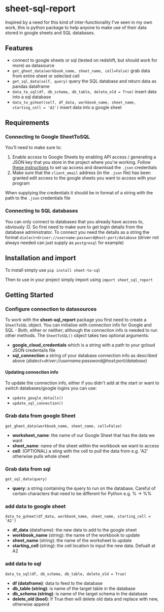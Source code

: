 # sheet-sql-report
Inspired by a need for this kind of inter-functionality I've seen in my own work, this is python package to help anyone to make use of their data stored in google sheets and SQL databases.

## Features
* connect to google sheets or sql (tested on redshift, but should work for more) as datasource
* `get_gheet_data(workbook_name, sheet_name, cell=False)` grab data from entire sheet or selected cell
* `get_sql_data(self, query)` query the SQL database and return data as pandas dataframe
* `data_to_sql(df, db_schema, db_table, delete_old = True)` insert data into a sql database
* `data_to_gsheet(self, df_data, workbook_name, sheet_name, starting_cell = 'A2')` insert data into a google sheet


## Requirements

### Connecting to Google SheetToSQL
You'll need to make sure to:
1. Enable access to Google Sheets by enabling API access / generating a JSON key that you store in the project where you're working. Follow [these instructions](https://gspread.readthedocs.io/en/latest/oauth2.html#service-account) to set up access and download the `.json` credentials
2. Make sure that the `client_email` address (in the `.json` file) has been granted edit access to the google sheets you want to access with your program

When supplying the credentials it should be in format of a string with the path to the `.json` credentials file


### Connecting to SQL databases
You can only connect to databases that you already have access to, obviously :D. So first need to make sure to get login details from the database administrator. To connect you need the details as a string the format `dialect+driver://username:password@host:port/database` (driver not always needed can just supply as `postgresql` for example)

## Installation and import

To install simply use `pip install sheet-to-sql`

Then to use in your project simply import using `import sheet_sql_report`

## Getting Started

### Configure connection to datasources
To work with the **sheet-sql_report** package you first need to create a `SheetToSQL` object. You can initialise with connection info for Google and SQL - Both, either or neither; although the connection info is needed to run other methods.
The `SheetToSQL()` object takes two optional arguments:

* **google_cloud_credentials** which is a string with a path to your gcloud JSON credentails file
* **sql_connection** a string of your database connection info as described above (*dialect+driver://username:password@host:port/database*)

#### Updating connection info
To update the connection info, either if you didn't add at the start or want to switch databases/google logins you can use:
* `update_google_details()`
* `update_sql_connection()`

### Grab data from google Sheet
`get_gheet_data(workbook_name, sheet_name, cell=False)`
* **worksheet_name**: the name of our Google Sheet that has the data we want
* **sheet_name**: name of the sheet within the workbook we want to access
* **cell**: (OPTIONAL) a sting with the cell to pull the data from e.g. 'A2' otherwise pulls whole sheet

### Grab data from sql
`get_sql_data(query)`
* **query**: a string containing the query to run on the database. Careful of certain characters that need to be different for Python e.g. % -> %%

### add data to google sheet
`data_to_gsheet(df_data, workbook_name, sheet_name, starting_cell = 'A2')`
* **df_data** (dataframe): the new data to add to the google sheet
* **workbook_name** (string): the name of the workbook to update
* **sheet_name** (string): the name of the worksheet to update
* **starting_cell** (string): the cell location to input the new data. Defualt at A2

### add data to sql
`data_to_sql(df, db_schema, db_table, delete_old = True)`
* **df (dataframe)**: data to feed to the database
* **db_table (string)**: is name of the target table in the database
* **db_schema (string)**: is name of the target schema in the database
* **delete_old (bool)**: if True then will delete old data and replace with new, otherwise append
